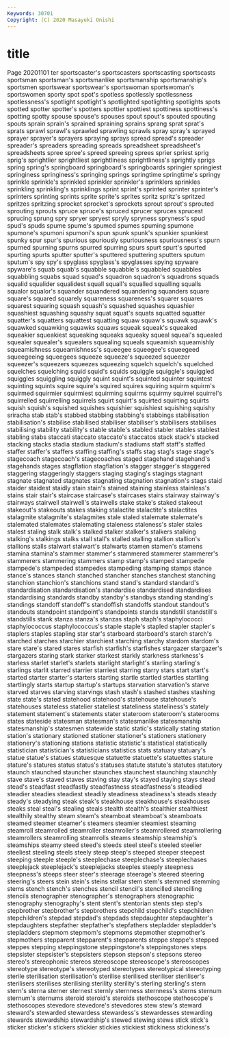 ```yaml
---
Keywords: 30701
Copyright: (C) 2020 Masayuki Onishi
---
```


# title
Page 20201101
ter sportscaster's sportscasters sportscasting sportscasts
sportsman sportsman's sportsmanlike sportsmanship sportsmanship's sportsmen sportswear sportswear's sportswoman sportswoman's
sportswomen sporty spot spot's spotless spotlessly spotlessness spotlessness's spotlight spotlight's
spotlighted spotlighting spotlights spots spotted spotter spotter's spotters spottier spottiest
spottiness spottiness's spotting spotty spouse spouse's spouses spout spout's spouted
spouting spouts sprain sprain's sprained spraining sprains sprang sprat sprat's
sprats sprawl sprawl's sprawled sprawling sprawls spray spray's sprayed sprayer
sprayer's sprayers spraying sprays spread spread's spreader spreader's spreaders spreading
spreads spreadsheet spreadsheet's spreadsheets spree spree's spreed spreeing sprees sprier
spriest sprig sprig's sprightlier sprightliest sprightliness sprightliness's sprightly sprigs spring
spring's springboard springboard's springboards springier springiest springiness springiness's springing springs
springtime springtime's springy sprinkle sprinkle's sprinkled sprinkler sprinkler's sprinklers sprinkles
sprinkling sprinkling's sprinklings sprint sprint's sprinted sprinter sprinter's sprinters sprinting
sprints sprite sprite's sprites spritz spritz's spritzed spritzes spritzing sprocket
sprocket's sprockets sprout sprout's sprouted sprouting sprouts spruce spruce's spruced
sprucer spruces sprucest sprucing sprung spry spryer spryest spryly spryness
spryness's spud spud's spuds spume spume's spumed spumes spuming spumone
spumone's spumoni spumoni's spun spunk spunk's spunkier spunkiest spunky spur
spur's spurious spuriously spuriousness spuriousness's spurn spurned spurning spurns spurred
spurring spurs spurt spurt's spurted spurting spurts sputter sputter's sputtered
sputtering sputters sputum sputum's spy spy's spyglass spyglass's spyglasses spying
spyware spyware's squab squab's squabble squabble's squabbled squabbles squabbling squabs
squad squad's squadron squadron's squadrons squads squalid squalider squalidest squall
squall's squalled squalling squalls squalor squalor's squander squandered squandering squanders
square square's squared squarely squareness squareness's squarer squares squarest squaring
squash squash's squashed squashes squashier squashiest squashing squashy squat squat's
squats squatted squatter squatter's squatters squattest squatting squaw squaw's squawk
squawk's squawked squawking squawks squaws squeak squeak's squeaked squeakier squeakiest
squeaking squeaks squeaky squeal squeal's squealed squealer squealer's squealers squealing
squeals squeamish squeamishly squeamishness squeamishness's squeegee squeegee's squeegeed squeegeeing squeegees
squeeze squeeze's squeezed squeezer squeezer's squeezers squeezes squeezing squelch squelch's
squelched squelches squelching squid squid's squids squiggle squiggle's squiggled squiggles
squiggling squiggly squint squint's squinted squinter squintest squinting squints squire
squire's squired squires squiring squirm squirm's squirmed squirmier squirmiest squirming
squirms squirmy squirrel squirrel's squirrelled squirrelling squirrels squirt squirt's squirted
squirting squirts squish squish's squished squishes squishier squishiest squishing squishy
sriracha stab stab's stabbed stabbing stabbing's stabbings stabilisation stabilisation's stabilise
stabilised stabiliser stabiliser's stabilisers stabilises stabilising stability stability's stable stable's
stabled stabler stables stablest stabling stabs staccati staccato staccato's staccatos
stack stack's stacked stacking stacks stadia stadium stadium's stadiums staff
staff's staffed staffer staffer's staffers staffing staffing's staffs stag stag's
stage stage's stagecoach stagecoach's stagecoaches staged stagehand stagehand's stagehands stages
stagflation stagflation's stagger stagger's staggered staggering staggeringly staggers staging staging's
stagings stagnant stagnate stagnated stagnates stagnating stagnation stagnation's stags staid
staider staidest staidly stain stain's stained staining stainless stainless's stains
stair stair's staircase staircase's staircases stairs stairway stairway's stairways stairwell
stairwell's stairwells stake stake's staked stakeout stakeout's stakeouts stakes staking
stalactite stalactite's stalactites stalagmite stalagmite's stalagmites stale staled stalemate stalemate's
stalemated stalemates stalemating staleness staleness's staler stales stalest staling stalk
stalk's stalked stalker stalker's stalkers stalking stalking's stalkings stalks stall
stall's stalled stalling stallion stallion's stallions stalls stalwart stalwart's stalwarts
stamen stamen's stamens stamina stamina's stammer stammer's stammered stammerer stammerer's
stammerers stammering stammers stamp stamp's stamped stampede stampede's stampeded stampedes
stampeding stamping stamps stance stance's stances stanch stanched stancher stanches
stanchest stanching stanchion stanchion's stanchions stand stand's standard standard's standardisation
standardisation's standardise standardised standardises standardising standards standby standby's standbys standing
standing's standings standoff standoff's standoffish standoffs standout standout's standouts standpoint
standpoint's standpoints stands standstill standstill's standstills stank stanza stanza's stanzas
staph staph's staphylococci staphylococcus staphylococcus's staple staple's stapled stapler stapler's
staplers staples stapling star star's starboard starboard's starch starch's starched
starches starchier starchiest starching starchy stardom stardom's stare stare's stared
stares starfish starfish's starfishes stargazer stargazer's stargazers staring stark starker
starkest starkly starkness starkness's starless starlet starlet's starlets starlight starlight's
starling starling's starlings starlit starred starrier starriest starring starry stars
start start's started starter starter's starters starting startle startled startles
startling startlingly starts startup startup's startups starvation starvation's starve starved
starves starving starvings stash stash's stashed stashes stashing state state's
stated statehood statehood's statehouse statehouse's statehouses stateless statelier stateliest stateliness
stateliness's stately statement statement's statements stater stateroom stateroom's staterooms states
stateside statesman statesman's statesmanlike statesmanship statesmanship's statesmen statewide static static's
statically stating station station's stationary stationed stationer stationer's stationers stationery
stationery's stationing stations statistic statistic's statistical statistically statistician statistician's statisticians
statistics stats statuary statuary's statue statue's statues statuesque statuette statuette's
statuettes stature stature's statures status status's statuses statute statute's statutes
statutory staunch staunched stauncher staunches staunchest staunching staunchly stave stave's
staved staves staving stay stay's stayed staying stays stead stead's
steadfast steadfastly steadfastness steadfastness's steadied steadier steadies steadiest steadily steadiness
steadiness's steads steady steady's steadying steak steak's steakhouse steakhouse's steakhouses
steaks steal steal's stealing steals stealth stealth's stealthier stealthiest stealthily
stealthy steam steam's steamboat steamboat's steamboats steamed steamer steamer's steamers
steamier steamiest steaming steamroll steamrolled steamroller steamroller's steamrollered steamrollering steamrollers
steamrolling steamrolls steams steamship steamship's steamships steamy steed steed's steeds
steel steel's steeled steelier steeliest steeling steels steely steep steep's
steeped steeper steepest steeping steeple steeple's steeplechase steeplechase's steeplechases steeplejack
steeplejack's steeplejacks steeples steeply steepness steepness's steeps steer steer's steerage
steerage's steered steering steering's steers stein stein's steins stellar stem
stem's stemmed stemming stems stench stench's stenches stencil stencil's stencilled
stencilling stencils stenographer stenographer's stenographers stenographic stenography stenography's stent stent's
stentorian stents step step's stepbrother stepbrother's stepbrothers stepchild stepchild's stepchildren
stepchildren's stepdad stepdad's stepdads stepdaughter stepdaughter's stepdaughters stepfather stepfather's stepfathers
stepladder stepladder's stepladders stepmom stepmom's stepmoms stepmother stepmother's stepmothers stepparent
stepparent's stepparents steppe steppe's stepped steppes stepping steppingstone steppingstone's steppingstones
steps stepsister stepsister's stepsisters stepson stepson's stepsons stereo stereo's stereophonic
stereos stereoscope stereoscope's stereoscopes stereotype stereotype's stereotyped stereotypes stereotypical stereotyping
sterile sterilisation sterilisation's sterilise sterilised steriliser steriliser's sterilisers sterilises sterilising
sterility sterility's sterling sterling's stern stern's sterna sterner sternest sternly
sternness sternness's sterns sternum sternum's sternums steroid steroid's steroids stethoscope
stethoscope's stethoscopes stevedore stevedore's stevedores stew stew's steward steward's stewarded
stewardess stewardess's stewardesses stewarding stewards stewardship stewardship's stewed stewing stews
stick stick's sticker sticker's stickers stickier stickies stickiest stickiness stickiness's

